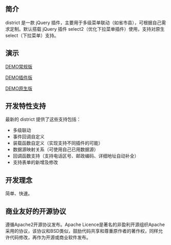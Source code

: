 ## 简介

district 是一款 jQuery 插件，主要用于多级菜单联动（如省市县），可根据自己需求定制。默认搭载 jQuery 插件 select2（优化下拉菜单插件）使用，支持对原生 select（下拉菜单）支持。

## 演示
[DEMO常规版](https://jundayw.github.io/district/district.html)

[DEMO插件版](https://jundayw.github.io/district/district-select2.html)

[DEMO原生版](https://jundayw.github.io/district/district-select.html)

## 开发特性支持

最新的 district 提供了这些支持包括：

*  多级联动
*  事件回调自定义
*  装载函数自定义（实现支持不同插件的可能）
*  数据源映射关系（可使用自己已用数据源）
*  回调函数支持（支持电话区号、邮政编码、详细地址自动补全）
*  支持表单的新增及修改

## 开发理念

简单、快速。

## 商业友好的开源协议

遵循Apache2开源协议发布。Apache Licence是著名的非盈利开源组织Apache采用的协议，该协议和BSD类似，鼓励代码共享和尊重原作者的著作权，同样允许代码修改，再作为开源或商业软件发布。
